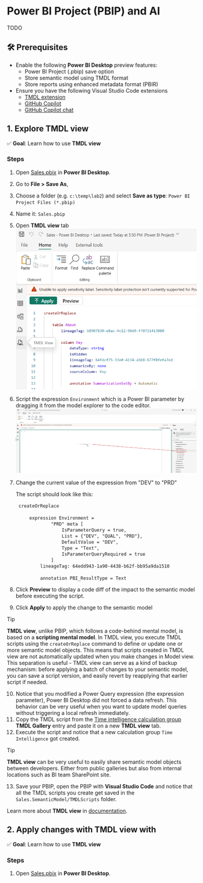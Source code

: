 # Power BI Project (PBIP) and AI

TODO

## 🛠️ Prerequisites

* Enable the following **Power BI Desktop** preview features:
  * Power BI Project (.pbip) save option
  * Store semantic model using TMDL format
  * Store reports using enhanced metadata format (PBIR)
* Ensure you have the following Visual Studio Code extensions
  * [TMDL extension](https://marketplace.visualstudio.com/items?itemName=analysis-services.TMDL)
  * [GitHub Copilot](https://marketplace.visualstudio.com/items?itemName=GitHub.copilot)
  * [GitHub Copilot chat](https://marketplace.visualstudio.com/items?itemName=GitHub.copilot-chat)

## 1. Explore TMDL view

✅ **Goal**: Learn how to use **TMDL view**

### Steps

1. Open [Sales.pbix](../lab1/resources/Sales.pbix) in **Power BI Desktop**.
2. Go to **File > Save As**, 
3. Choose a folder (e.g. `c:\temp\lab2`) and select **Save as type**: `Power BI Project Files (*.pbip)`
4. Name it: `Sales.pbip`
5. Open **TMDL view** tab
   ![tmdlview](resources/img/tmdlview-tab.png)
6. Script the expression `Environment` which is a Power BI parameter by dragging it from the model explorer to the code editor.
    ![tmdlview-dragexpression](resources/img/tmdlview-dragexpression.png)
7. Change the current value of the expression from "DEV" to "PRD"
   
   The script should look like this:

   ```tmdl
    createOrReplace

        expression Environment =
                "PRD" meta [
                    IsParameterQuery = true,
                    List = {"DEV", "QUAL", "PRD"},
                    DefaultValue = "DEV",
                    Type = "Text",
                    IsParameterQueryRequired = true
                ]
            lineageTag: 64edd943-1a90-4438-b62f-bb95a9da1510

            annotation PBI_ResultType = Text
   ```
8. Click **Preview** to display a code diff of the impact to the semantic model before executing the script.  
9. Click **Apply** to apply the change to the semantic model 
> [!TIP]
> **TMDL view**, unlike PBIP, which follows a code-behind mental model, is based on a **scripting mental model**. In TMDL view, you execute TMDL scripts using the `createOrReplace` command to define or update one or more semantic model objects. This means that scripts created in TMDL view are not automatically updated when you make changes in Model view. This separation is useful - TMDL view can serve as a kind of backup mechanism: before applying a batch of changes to your semantic model, you can save a script version, and easily revert by reapplying that earlier script if needed.

10. Notice that you modified a Power Query expression (the expression parameter), Power BI Desktop did not forced a data refresh. This behavior can be very useful when you want to update model queries without triggering a local refresh immediately.
11. Copy the TMDL script from the [Time intelligence calculation group](https://community.fabric.microsoft.com/t5/TMDL-Gallery/Time-intelligence-calculation-group/td-p/4770878) **TMDL Gallery** entry and paste it on a new **TMDL view** tab.
12. Execute the script and notice that a new calculation group `Time Intelligence` got created.
> [!TIP]
> **TMDL view** can be very useful to easily share semantic model objects between developers. Either from public galleries but also from internal locations such as BI team SharePoint site.
13.   Save your PBIP, open the PBIP with **Visual Studio Code** and notice that all the TMDL scripts you create get saved in the `Sales.SemanticModel/TMDLScripts` folder.

Learn more about **TMDL view** in [documentation](https://learn.microsoft.com/en-us/power-bi/transform-model/desktop-tmdl-view).

## 2. Apply changes with TMDL view with 

✅ **Goal**: Learn how to use **TMDL view**

### Steps

1. Open [Sales.pbix](../lab1/resources/Sales.pbix) in **Power BI Desktop**.